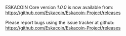 ESKACOIN Core version *1.0.0* is now available from:  <https://github.com/Eskacoin/Eskacoin-Project/releases>

Please report bugs using the issue tracker at github: <https://github.com/Eskacoin/Eskacoin-Project/releases>

